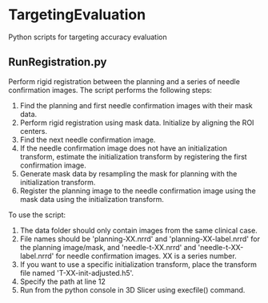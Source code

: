 # TargetingEvaluation
Python scripts for targeting accuracy evaluation


## RunRegistration.py

Perform rigid registration between the planning and a series of needle confirmation images. The script performs the following steps:

1. Find the planning and first needle confirmation images with their mask data.
2. Perform rigid registration using mask data. Initialize by aligning the ROI centers.
3. Find the next needle confirmation image.
4. If the needle confirmation image does not have an initialization transform, estimate the initialization transform by registering the first confirmation image.
5. Generate mask data by resampling the mask for planning with the initialization transform.
6. Register the planning image to the needle confirmation image using the mask data using the initialization transform. 


To use the script:

1. The data folder should only contain images from the same clinical case.
2. File names should be 'planning-XX.nrrd' and 'planning-XX-label.nrrd' for the planning image/mask, and 'needle-t-XX.nrrd' and 'needle-t-XX-label.nrrd' for needle confirmation images. XX is a series number.
3. If you want to use a specific initialization transform, place the transform file named 'T-XX-init-adjusted.h5'.
4. Specify the path at line 12
5. Run from the python console in 3D Slicer using execfile() command.




